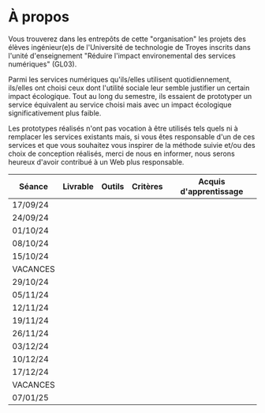 # À propos

Vous trouverez dans les entrepôts de cette "organisation" les projets des élèves ingénieur(e)s de l'Université de technologie de Troyes inscrits dans l'unité d'enseignement "Réduire l'impact environemental des services numériques" (GL03).

Parmi les services numériques qu'ils/elles utilisent quotidiennement, ils/elles ont choisi ceux dont l'utilité sociale leur semble justifier un certain impact écologique.
Tout au long du semestre, ils essaient de prototyper un service équivalent au service choisi mais avec un impact écologique significativement plus faible.

Les prototypes réalisés n'ont pas vocation à être utilisés tels quels ni à remplacer les services existants mais, si vous êtes responsable d'un de ces services et que vous souhaitez vous inspirer de la méthode suivie et/ou des choix de conception réalisés, merci de nous en informer, nous serons heureux d'avoir contribué à un Web plus responsable.

| Séance   | Livrable | Outils | Critères | Acquis d'apprentissage |
| -------- | -------- | ------ | -------- | ---------------------- |
| 17/09/24 | 
| 24/09/24 |
| 01/10/24 |
| 08/10/24 |
| 15/10/24 |
| VACANCES |
| 29/10/24 |
| 05/11/24 |
| 12/11/24 |
| 19/11/24 |
| 26/11/24 |
| 03/12/24 |
| 10/12/24 |
| 17/12/24 |
| VACANCES |
| 07/01/25 |
